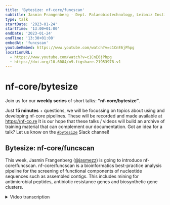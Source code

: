 ```yaml
---
title: 'Bytesize: nf-core/funcscan'
subtitle: Jasmin Frangenberg - Dept. Palaeobiotechnology, Leibniz Institute for Natural Product Research and Infection Biology Hans Knöll Institute
type: talk
startDate: '2023-01-24'
startTime: '13:00+01:00'
endDate: '2023-01-24'
endTime: '13:30+01:00'
embedAt: 'funcscan'
youtubeEmbed: https://www.youtube.com/watch?v=c1CnE6jPhpg
locationURL:
  - https://www.youtube.com/watch?v=c1CnE6jPhpg
  - https://doi.org/10.6084/m9.figshare.21953978.v1
---
```


# nf-core/bytesize

Join us for our **weekly series** of short talks: **“nf-core/bytesize”**.

Just **15 minutes** + questions, we will be focussing on topics about using and developing nf-core pipelines.
These will be recorded and made available at <https://nf-co.re>
It is our hope that these talks / videos will build an archive of training material that can complement our documentation. Got an idea for a talk? Let us know on the [`#bytesize`](https://nf-core.slack.com/channels/bytesize) Slack channel!

## Bytesize: nf-core/funcscan

This week, Jasmin Frangenberg ([@jasmezz](https://github.com/jasmezz)) is going to introduce nf-core/funcscan. nf-core/funcscan is a bioinformatics best-practice analysis pipeline for the screening of functional components of nucleotide sequences such as assembled contigs. This includes mining for antimicrobial peptides, antibiotic resistance genes and biosynthetic gene clusters.

<details markdown="1"><summary>Video transcription</summary>
:::note
The content has been edited to make it reader-friendly
:::

[0:01](https://www.youtube.com/watch?v=c1CnE6jPhpg&t=1)
(host) Hello everyone and welcome to this week's bytesize talk. With us is Jasmin Frangenberg. I'm very happy that you're here. Thank you very much. She's going to talk about yet another new pipeline that is going to be released very soon, which is nf-core/funcscan. Off to you, Jasmin.

[0:22](https://www.youtube.com/watch?v=c1CnE6jPhpg&t=22)
Yes, thank you very much. I will introduce this pipeline to you now, which is an nf-core pipeline to screen for functional components of nucleotide sequences from prokaryotic genomes or metagenomes. What are these functional components that we are interested in or that we screen for? The pipeline screens on the one hand for antimicrobial peptides. These are important in innate immunity and they are very short sequences, peptides out of about 20 amino acids, so you can find them even in small or fragmented DNA and metagenomes. The same applies to antibiotic resistance genes. On the other hand, biosynthetic gene clusters, here at the bottom. They are quite big, because they consist of a whole gene cassette, which codes for a whole metabolic function, secondary metabolites or natural products.

[1:24](https://www.youtube.com/watch?v=c1CnE6jPhpg&t=84)
Who would be interested in such a pipeline, which identifies these compounds? In natural product discovery, where you can identify these compounds to develop therapeutics, in antibiotic research, in environmental metagenomics, or simply to have functional and genomic annotations. In these research fields, the detection of these compounds is already being done with a couple of tools, however, there are certain issues. One of them would be the efficiency, because mostly you apply the tools manually and then you only have a very specific purpose of the tool. You can identify a single compound, but it's not very broad and you have only a single algorithm that identifies the output. It could be more feasible to have this whole process streamlined in a pipeline. Also the output of these tools is not standardized. Another issue would be the reproducibility, because throughout the years, the tools develop new functions, bugs are fixed. It's very important for researchers to record which versions of which tools they are using, which is hard if you execute them manually on your samples. Also data privacy, there are a bunch of tools that offer web services where you can upload your data where they are analyzed for you. However, this requires that you give your data to a third party, which is not always intended or even possible. Another issue is that bioinformatics skills are often needed. Sometimes you even have to write small bash scripts to execute the tools on your data, which is not possible for all people. For example if they are biochemists who just want to know what is in the data, they don't want to be trained bioinformaticians.

[3:30](https://www.youtube.com/watch?v=c1CnE6jPhpg&t=210)
These are the many problems that our pipeline tackles, namely that it is very scalable since it's a Nextflow pipeline, all nf-core pipelines are Nextflow pipelines. They are very efficient and scalable. You can execute them on your local computer, laptop, up to the institute's HPC. They are reproducible since they record all the tools and versions of the tools. Of course, you can decide where you want to have your data, you are not forced to put them on any web server. Also, it is very easy to execute the pipeline, which you will see later when we come to the tutorial part.

[4:11](https://www.youtube.com/watch?v=c1CnE6jPhpg&t=251)
I emphasized how easy the pipeline is to use, but it didn't start very easily. I go back to October 2021, when we assembled the ideas to develop a pipeline of many tools, we brainstormed what would be needed for obtaining the resistance genes, the biosynthetic gene clusters and the AMPs. Not all tools were yet on Conda or had nf-core modules. We had to do a lot of work there. Then throughout the next year, we streamlined the process a bit and the ideas got clearer. We even made the first sketch of the famous tube map sketch. Finally in 2023, the pipeline is ready to use. This is the current version.

[5:05](https://www.youtube.com/watch?v=c1CnE6jPhpg&t=305)
I will walk you through it. In the first step, we have the input which is being annotated. As I said, input can be any genome sequence, could be metagenome, contigs, could also be complete bacterial genomes. This data is then analyzed by one of the three tools, the annotation tools. After this, this data goes into one or all of the three workflows. The antibiotic resistance genes in the yellow workflow, the BGCs in purple and the antimicrobial peptides in red. Not all of the downstream tools need the annotated data. For some, we also use the direct input data.

[5:50](https://www.youtube.com/watch?v=c1CnE6jPhpg&t=350)
Then as I said, each of the workflows has a bunch of tools. For example, the AMP workflow has four tools. As I mentioned before, they follow different strategies. Some of them use, for example, deep neural networks and machine learning to identify compounds of AMPs, which would be, for example, ampir or here DeepBGC for the BGC workflow. Other tools have rule-based strategies. There are a lot of algorithms predicting the compounds and the results are then very diverse, as you can imagine. It is important to aggregate these outputs and summarize them into a nicely readable format which is the third step. For this, we use one tool per workflow, two of them are developed by ourselves – AMPcombi and comBGC – and hAMRonization was already a tool available.

[6:51](https://www.youtube.com/watch?v=c1CnE6jPhpg&t=411)
This was the overall workflow and now I would like to show you how to apply the pipeline and you will see that is really very easy. We start with the input, which is a sample sheet, basically a table with two columns. The first one is your sample name, the second one is the path to your FASTA input file. Of course your FASTA file includes the ID of your sequence and the sequence itself. This is what you need to actually run the pipeline and it is as easy as running `nextflow run nf-core/funcscan`. You give your input sample sheet, give your output directory. This is a minimal example of a pipeline run. Of course, it is recommended to use more parameters. One of them would be in the annotation step, the flag `--annotation_tool`, where you can decide which tool you want to use. They have different properties. For example, prodigal is very fast, however, we noticed that with prokka we get better downstream results. It depends on your needs and ideas, which tool you would like to choose. The default is prokka.

[8:00](https://www.youtube.com/watch?v=c1CnE6jPhpg&t=480)
After the annotation step, we come to the actual identification of the compounds. You can activate each workflow with this flag `--run_amp_screening`, for example, for the AMPs. And by activating this, all the AMP tools are run on your data. You can also choose, for any reason, to deactivate any of the tools. You can switch them off with the flag `--amp_skip` and then the name of the tool. This might be because some tools might be very slow or you think they are so specific that you are not interested in the output. As I said, for whichever reason, you can switch them off. This is the same for the antibiotic resistance workflow. You can apply this flag, it runs all the four or five tools on your data and you can skip any tool with the `--arg_skip` flag. Same applies for BGC identification. You have the flag, all the tools are run, you can skip whichever you might want to skip. Of course, you can use not only one of the flags per run, but all three flags at the same time. Your data is investigated simultaneously and parallelized as much as possible with Nextflow. Okay, so these are the identification steps.

[9:21](https://www.youtube.com/watch?v=c1CnE6jPhpg&t=561)
Now we come to the summary steps for each workflow. Let's start with the antibiotic resistance, which is done by hAMRonization, which is a tool that is already out there. Here you can see the GitHub link. This tool can actually summarize a bunch of outputs of resistance identification tools. Our pipeline currently includes the orange tagged ones. The output of those tools is then summarized into a standardized gene report. This is how it looks. It's a table with a lot of columns. You have here the sample IDs, then the genes that have been identified, some information about the databases, which tools were run, and so on. These are actually all the column headers that are very conclusive and you can use this output table for downstream analysis in R or any statistics program.

[10:17](https://www.youtube.com/watch?v=c1CnE6jPhpg&t=617)
This is very similar to AMPcombi, which we developed ourselves, Anan and Louisa developed this, where you also have your sample IDs and then some information about probability of AMPs. Additional feature is that it not only identifies your antimicrobial peptides, but it also does some back aligning to a reference database to identify taxonomic classification. It also infers some chemical properties like stereochemistry and provides the publication so you can go back and read more about the compound identified. The last tool for the BGC workflow is comBGC. Similar fashion, we have the sample IDs, the tools which have been applied, and then more information about your candidate biosynthetic gene clusters. With this, you see that we have a scalable workflow now to identify these compounds, which are important for a couple of research fields for, as I said, drug development, antibiotic research and so on.

[11:28](https://www.youtube.com/watch?v=c1CnE6jPhpg&t=688)
Since the pipeline is almost ready, it's probably going to be released next week. Let's see about it. We have at least added all the modules and subworkflows. We do some more testing and then the pull request will go out. I can already advertise if there is someone here in the chat, who would like to review, please feel free to reach out to us on Slack. In the future, we would like to include more screening modules and to also have a visual summary of the output, which would be a graphical dashboard, probably with a Shiny app. Let's see about that.

[12:11](https://www.youtube.com/watch?v=c1CnE6jPhpg&t=731)
With that, I would like to introduce the development team, which is James, Louisa, Anan, Moritz and me. Of course, we got a lot of help from the nf-core community, which was always assisting, very nice community. Also I would like to emphasize some colleagues here at my institute, which helped with biological and biochemistry knowledge. My supervisor, Pierre Stallforth from the Leibniz HKI. With this, I would like to close and lead you to our repository and the documentation of the pipeline. If you want to interact with us, feel free to join us on Slack and otherwise I'm open for questions either now or later on Slack. Back to you, Franziska.

[13:03](https://www.youtube.com/watch?v=c1CnE6jPhpg&t=783)
(host) Thank you very much. Very interesting. Anyone can now unmute themselves if they have any questions, they can also post questions in the chat and then I will read them out. Are there any questions from the audience? Otherwise I actually have a question.

(question) You have shown a minimal command that you can run, that doesn't actually specify the workflow that it's using. Is that going to use all three workflows or a specific one, a default?

(answer) This one you mean? Exactly. In the default we have specified none. This would actually run only the annotation, which is probably not very useful for you. This is the current state of the settings. Maybe we will change this later. I don't know.

[14:05](https://www.youtube.com/watch?v=c1CnE6jPhpg&t=845)
(question) Right. Would it make sense to run all three workflows at the same time or is that different kinds of samples?

(answer) No, no, that's what it's designed for, to run efficiently on all three workflows. It depends on your interest: If you are not interested in the resistance genes, then of course you don't need to run it, but it's very efficient to use this also.

[14:26](https://www.youtube.com/watch?v=c1CnE6jPhpg&t=866)
(host) Thank you. Are there any more questions at this moment in time? Otherwise, I thank you again. It was a very nice talk. Of course I would also like to thank the Chan Zuckerberg Initiative for funding our bytesize talks and our audience for listening to the talk. I hope to see everyone next week. Thank you very much. Bye.

</details>
